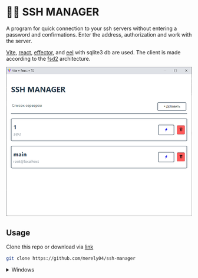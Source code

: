 
<h1>👩‍💼 SSH MANAGER</h1>

A program for quick connection to your ssh servers without entering a password and confirmations. Enter the address, authorization and work with the server.

[Vite](https://vitejs.dev/), [react](https://github.com/facebook/react), [effector](https://github.com/effector/effector), and [eel](https://github.com/python-eel/Eel) with sqlite3 db are used.
The client is made according to the [fsd2](https://feature-sliced.design/) architecture.

<img src="./public/preview.png" alt="ssh-manager preview" />

## Usage

Clone this repo or download via [link](https://github.com/merely04/ssh-manager)
```bash
git clone https://github.com/merely04/ssh-manager
```

<details>
<summary>Windows</summary>

- Simple
1. Download .exe from releases
2. Launch ssh-manager.exe

- Hard
1. Download pyton 3.10 or higher
2. Install dependencies
```bash
pip install eel peewee paramiko
```
3. Install nodejs 18.0 or higher and yarn
4. Install dependencies
```bash
yarn install
```
5. Build and start
```bash
yarn build:react
yarn start
```
</details>